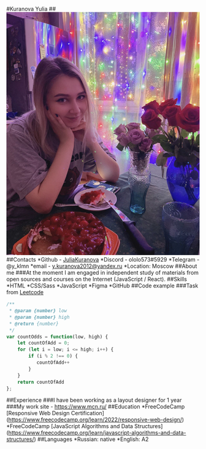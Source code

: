 #Kuranova Yulia
##![Photo](./photo.jpg)
##Contacts
*Github - [JuliaKuranova](https://github.com/JuliaKuranova)
*Discord - ololo573#5929
*Telegram - @y_klmn
*email - y.kuranova2012@yandex.ru
*Location: Moscow
##About me
###At the moment I am engaged in independent study of materials from open sources and courses on the Internet (JavaScript / React).
##Skills
*HTML
*CSS/Sass
*JavaScript
*Figma
*GitHub
##Code example
###Task from [Leetcode](https://leetcode.com/problems/count-odd-numbers-in-an-interval-range/)
```javascript
/**
 * @param {number} low
 * @param {number} high
 * @return {number}
 */
var countOdds = function(low, high) {
    let countOfAdd = 0;
    for (let i = low; i <= high; i++) {
        if (i % 2 !== 0) {
           countOfAdd++
        }
    }
    return countOfAdd
};
```
##Experience
###I have been working as a layout designer for 1 year
###My work site - https://www.mcn.ru/
##Education
*FreeCodeCamp [Responsive Web Design Certification] (https://www.freecodecamp.org/learn/2022/responsive-web-design/)
*FreeCodeCamp [JavaScript Algorithms and Data Structures] (https://www.freecodecamp.org/learn/javascript-algorithms-and-data-structures/)
##Languages
*Russian: native
*English: A2


